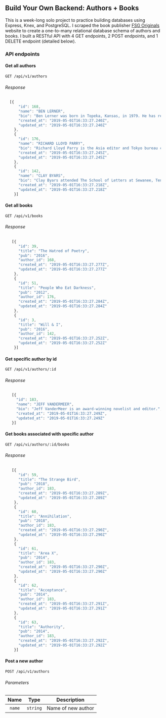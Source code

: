 ## Build Your Own Backend: Authors + Books

This is a week-long solo project to practice building databases using Express, Knex, and PostgreSQL. I scraped the book publisher [FSG Originals](https://www.fsgoriginals.com/authors) website to create a one-to-many relational database schema of authors and books. I built a RESTful API with 4 GET endpoints, 2 POST endpoints, and 1 DELETE endpoint (detailed below). 

### API endpoints

#### Get all authors
```
GET /api/v1/authors
```
###### Response
```javascript
  [{
      "id": 168,
      "name": "BEN LERNER",
      "bio": "Ben Lerner was born in Topeka, Kansas, in 1979. He has received fellowships from the Fulbright, Guggenheim, Howard, and MacArthur Foundations.",
      "created_at": "2019-05-01T16:33:27.240Z",
      "updated_at": "2019-05-01T16:33:27.240Z"
    },
    {
      "id": 176,
      "name": "RICHARD LLOYD PARRY",
      "bio": "Richard Lloyd Parry is the Asia editor and Tokyo bureau chief of The Times (London) and the author of People Who Eat Darkness and In the Time of Madness.",
      "created_at": "2019-05-01T16:33:27.245Z",
      "updated_at": "2019-05-01T16:33:27.245Z"
    },
    {
      "id": 142,
      "name": "CLAY BYARS",
      "bio": "Clay Byars attended The School of Letters at Sewanee, Tennessee, and is the assistant editor for Narrative Magazine. He lives with his two dogs on a farm outside Birmingham, Alabama.",
      "created_at": "2019-05-01T16:33:27.218Z",
      "updated_at": "2019-05-01T16:33:27.218Z"
    }]
```

#### Get all books
```
GET /api/v1/books
```
###### Response
```javascript
   [{
      "id": 39,
      "title": "The Hatred of Poetry",
      "pub": "2016",
      "author_id": 168,
      "created_at": "2019-05-01T16:33:27.277Z",
      "updated_at": "2019-05-01T16:33:27.277Z"
    },
    {
      "id": 51,
      "title": "People Who Eat Darkness",
      "pub": "2012",
      "author_id": 176,
      "created_at": "2019-05-01T16:33:27.284Z",
      "updated_at": "2019-05-01T16:33:27.284Z"
    },
    {
      "id": 3,
      "title": "Will & I",
      "pub": "2016",
      "author_id": 142,
      "created_at": "2019-05-01T16:33:27.252Z",
      "updated_at": "2019-05-01T16:33:27.252Z"
    }]
 ```

#### Get specific author by id
```
GET /api/v1/authors/:id
```
###### Response
```javascript
   [{
     "id": 183,
     "name": "JEFF VANDERMEER",
     "bio": "Jeff VanderMeer is an award-winning novelist and editor.",
     "created_at": "2019-05-01T16:33:27.249Z",
     "updated_at": "2019-05-01T16:33:27.249Z"
   }]
```

#### Get books associated with specific author
```
GET /api/vi/authors/:id/books
```
###### Response
```javascript
   [{
      "id": 59,
      "title": "The Strange Bird",
      "pub": "2018",
      "author_id": 183,
      "created_at": "2019-05-01T16:33:27.289Z",
      "updated_at": "2019-05-01T16:33:27.289Z"
    },
    {
      "id": 60,
      "title": "Annihilation",
      "pub": "2018",
      "author_id": 183,
      "created_at": "2019-05-01T16:33:27.290Z",
      "updated_at": "2019-05-01T16:33:27.290Z"
    },
    {
      "id": 61,
      "title": "Area X",
      "pub": "2014",
      "author_id": 183,
      "created_at": "2019-05-01T16:33:27.290Z",
      "updated_at": "2019-05-01T16:33:27.290Z"
    },
    {
      "id": 62,
      "title": "Acceptance",
      "pub": "2014",
      "author_id": 183,
      "created_at": "2019-05-01T16:33:27.291Z",
      "updated_at": "2019-05-01T16:33:27.291Z"
    },
    {
      "id": 63,
      "title": "Authority",
      "pub": "2014",
      "author_id": 183,
      "created_at": "2019-05-01T16:33:27.292Z",
      "updated_at": "2019-05-01T16:33:27.292Z"
    }]
```

#### Post a new author
```
POST /api/v1/authors
```
###### Parameters
| Name | Type | Description |
|:----:|:----:|-------------|
|`name`|`string`| Name of new author|
